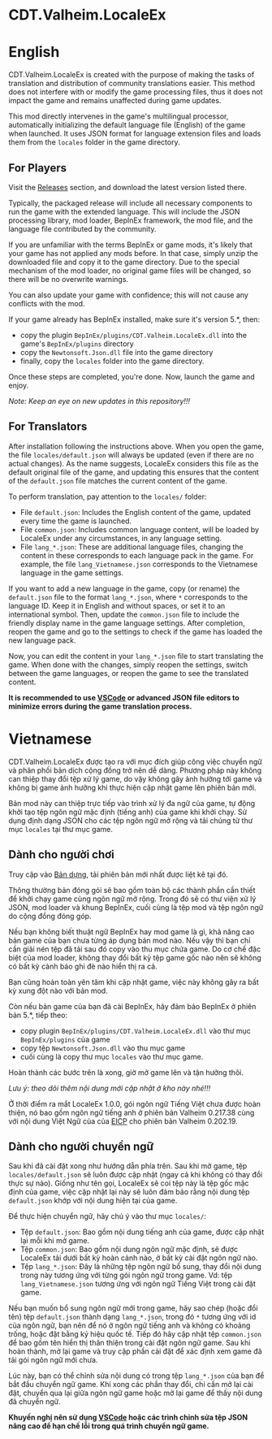 # CDT.Valheim.LocaleEx

# English

CDT.Valheim.LocaleEx is created with the purpose of making the tasks of translation and distribution of community translations easier. This method does not interfere with or modify the game processing files, thus it does not impact the game and remains unaffected during game updates.

This mod directly intervenes in the game's multilingual processor, automatically initializing the default language file (English) of the game when launched. It uses JSON format for language extension files and loads them from the `locales` folder in the game directory.

## For Players

Visit the [Releases](https://github.com/CoDongThon/CDT.Valheim.LocaleEx/releases) section, and download the latest version listed there.

Typically, the packaged release will include all necessary components to run the game with the extended language. This will include the JSON processing library, mod loader, BepInEx framework, the mod file, and the language file contributed by the community.

If you are unfamiliar with the terms BepInEx or game mods, it's likely that your game has not applied any mods before. In that case, simply unzip the downloaded file and copy it to the game directory. Due to the special mechanism of the mod loader, no original game files will be changed, so there will be no overwrite warnings.

You can also update your game with confidence; this will not cause any conflicts with the mod.

If your game already has BepInEx installed, make sure it's version 5.*, then:
- copy the plugin `BepInEx/plugins/CDT.Valheim.LocaleEx.dll` into the game's `BepInEx/plugins` directory
- copy the `Newtonsoft.Json.dll` file into the game directory
- finally, copy the `locales` folder into the game directory.

Once these steps are completed, you're done. Now, launch the game and enjoy.

_Note: Keep an eye on new updates in this repository!!!_

## For Translators

After installation following the instructions above. When you open the game, the file `locales/default.json` will always be updated (even if there are no actual changes). As the name suggests, LocaleEx considers this file as the default original file of the game, and updating this ensures that the content of the `default.json` file matches the current content of the game.

To perform translation, pay attention to the `locales/` folder:
- File `default.json`: Includes the English content of the game, updated every time the game is launched.
- File `common.json`: Includes common language content, will be loaded by LocaleEx under any circumstances, in any language setting.
- File `lang_*.json`: These are additional language files, changing the content in these corresponds to each language pack in the game. For example, the file `lang_Vietnamese.json` corresponds to the Vietnamese language in the game settings.

If you want to add a new language in the game, copy (or rename) the `default.json` file to the format `lang_*.json`, where `*` corresponds to the language ID. Keep it in English and without spaces, or set it to an international symbol. Then, update the `common.json` file to include the friendly display name in the game language settings.
After completion, reopen the game and go to the settings to check if the game has loaded the new language pack.

Now, you can edit the content in your `lang_*.json` file to start translating the game. When done with the changes, simply reopen the settings, switch between the game languages, or reopen the game to see the translated content.

__It is recommended to use [VSCode](https://vscode.dev) or advanced JSON file editors to minimize errors during the game translation process.__

# Vietnamese

CDT.Valheim.LocaleEx được tạo ra với mục đích giúp công việc chuyển ngữ và phân phối bản dịch cộng đồng trở nên dễ dàng. Phương pháp này không can thiệp thay đổi tệp xử lý game, do vậy không gây ảnh hưởng tới game và không bị game ảnh hưởng khi thực hiện cập nhật game lên phiên bản mới. 

Bản mod này can thiệp trực tiếp vào trình xử lý đa ngữ của game, tự động khởi tạo tệp ngôn ngữ mặc định (tiếng anh) của game khi khởi chạy. Sử dụng định dạng JSON cho các tệp ngôn ngữ mở rộng và tải chúng từ thư mục `locales` tại thư mục game.

## Dành cho người chơi

Truy cập vào [Bản dựng](https://github.com/CoDongThon/CDT.Valheim.LocaleEx/releases), tải phiên bản mới nhất được liệt kê tại đó.

Thông thường bản đóng gói sẽ bao gồm toàn bộ các thành phần cần thiết để khởi chạy game cùng ngôn ngữ mở rộng. Trong đó sẽ có thư viện xử lý JSON, mod loader và khung BepInEx, cuối cùng là tệp mod và tệp ngôn ngữ do cộng đồng đóng góp.

Nếu bạn không biết thuật ngữ BepInEx hay mod game là gì, khả năng cao bản game của bạn chưa từng áp dụng bản mod nào. Nếu vậy thì bạn chỉ cần giải nén tệp đã tải sau đó copy vào thu mục chứa game. Do cơ chế đặc biệt của mod loader, không thay đổi bất kỳ tệp game gốc nào nên sẽ không có bất kỳ cảnh báo ghi đè nào hiển thị ra cả.

Bạn cũng hoàn toàn yên tâm khi cập nhật game, việc này không gây ra bất kỳ xung đột nào với bản mod.

Còn nếu bản game của bạn đã cài BepInEx, hãy đảm bảo BepInEx ở phiên bản 5.*, tiếp theo:
- copy plugin `BepInEx/plugins/CDT.Valheim.LocaleEx.dll` vào thư mục `BepInEx/plugins` của game
- copy tệp `Newtonsoft.Json.dll` vào thu mục game
- cuối cùng là copy thư mục `locales` vào thư mục game.

Hoàn thành các bước trên là xong, giờ mở game lên và tận hưởng thôi.

_Lưu ý: theo dõi thêm nội dung mới cập nhật ở kho này nhé!!!_

Ở thời điểm ra mắt LocaleEx 1.0.0, gói ngôn ngữ Tiếng Việt chưa được hoàn thiện, nó bao gồm ngôn ngữ tiếng anh ở phiên bản Valheim 0.217.38 cùng với nội dung Việt Ngữ của của [EICP](https://gametiengviet.com/threads/valheim-viet-ngu.5425/) cho phiên bản Valheim 0.202.19.

## Dành cho người chuyển ngữ

Sau khi đã cài đặt xong như hướng dẫn phía trên. Sau khi mở game, tệp `locales/default.json` sẽ luôn được cập nhật (ngay cả khi không có thay đổi thực sự nào). Giống như tên gọi, LocaleEx sẽ coi tệp này là tệp gốc mặc định của game, việc cập nhật lại này sẽ luôn đảm bảo rằng nội dung tệp `default.json` khớp với nội dung hiện tại của game.

Để thực hiện chuyển ngữ, hãy chú ý vào thư mục `locales/`:
- Tệp `default.json`: Bao gồm nội dung tiếng anh của game, được cập nhật lại mỗi khi mở game.
- Tệp `common.json`: Bao gồm nội dung ngôn ngữ mặc định, sẽ được LocaleEx tải dưới bất kỳ hoàn cảnh nào, ở bất kỳ cài đặt ngôn ngữ nào.
- Tệp `lang_*.json`: Đây là những tệp ngôn ngữ bổ sung, thay đổi nội dung trong này tương ứng với từng gói ngôn ngữ trong game. Vd: tệp `lang_Vietnamese.json` tương ứng với ngôn ngữ Tiếng Việt trong cài đặt game.

Nếu bạn muốn bổ sung ngôn ngữ mới trong game, hãy sao chép (hoặc đổi tên) tệp `default.json` thành dạng `lang_*.json`, trong đó `*` tương ứng với id của ngôn ngữ, bạn nên để nó ở ngôn ngữ tiếng anh và không có khoảng trống, hoặc đặt bằng ký hiệu quốc tế. Tiếp đó hãy cập nhật tệp `common.json` để bao gồm tên hiển thị thân thiện trong cài đặt ngôn ngữ game.
Sau khi hoàn thành, mở lại game và truy cập phần cài đặt để xác định xem game đã tải gói ngôn ngữ mới chưa.

Lúc này, bạn có thể chỉnh sửa nội dung có trong tệp `lang_*.json` của bạn để bắt đầu chuyển ngữ game. Khi xong các phần thay đổi, chỉ cần mở lại cài đặt, chuyển qua lại giữa ngôn ngữ game hoặc mở lại game để thấy nội dung đã chuyển ngữ.

__Khuyến nghị nên sử dụng [VSCode](https://vscode.dev) hoặc các trình chỉnh sửa tệp JSON nâng cao để hạn chế lỗi trong quá trình chuyển ngữ game.__